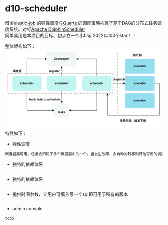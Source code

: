 # d10-scheduler
借鉴[elastic-job](https://shardingsphere.apache.org/elasticjob/) 的弹性调度与[Quartz](http://www.quartz-scheduler.org/) 的调度策略构建了基于DAG的分布式任务调度系统。对标[Apache DolphinScheduler](https://dolphinscheduler.apache.org/zh-cn/index.html) </br>
简单易用是本项目的目标、初步立一个小flag 2022年100个star！！


整体架构如下：
![](./doc/imgs/framework.png)

特性如下：
- 弹性调度
```markdown
调度器高可用，任务会归属于多个调度器中的一个。当发生故障，会自动的转移到其他可用的调度器中
```

- 独特的依赖体系

```markdown

```

- 独特的依赖体系

```markdown

```

- 提供时间参数、让用户可填入写一个sql即可用于所有的版本
```markdown

```

- admin console
```markdown
todo
```
